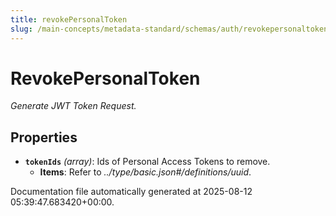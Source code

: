 ```yaml
---
title: revokePersonalToken
slug: /main-concepts/metadata-standard/schemas/auth/revokepersonaltoken
---
```


# RevokePersonalToken

*Generate JWT Token Request.*

## Properties

- **`tokenIds`** *(array)*: Ids of Personal Access Tokens to remove.
  - **Items**: Refer to *../type/basic.json#/definitions/uuid*.


Documentation file automatically generated at 2025-08-12 05:39:47.683420+00:00.
